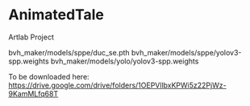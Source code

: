 # AnimatedTale
Artlab Project

bvh_maker/models/sppe/duc_se.pth
bvh_maker/models/sppe/yolov3-spp.weights
bvh_maker/models/yolo/yolov3-spp.weights

To be downloaded here: https://drive.google.com/drive/folders/1OEPVllbxKPWi5z22PjWz-9KamMLfq68T
